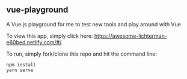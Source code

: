 ## vue-playground

A Vue.js playground for me to test new tools and play around with Vue

To view this app, simply click here: https://awesome-lichterman-e60bed.netlify.com/#/

To run, simply fork/clone this repo and hit the command line:

```
npm install
yarn serve
```

